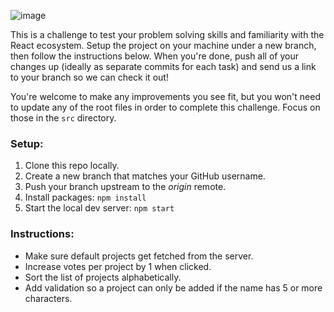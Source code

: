 ![image](https://user-images.githubusercontent.com/7340187/47733873-6d92b800-dc26-11e8-8190-a3e88d7a5b2a.png)

This is a challenge to test your problem solving skills and familiarity with the React ecosystem. Setup the project on your machine under a new branch, then follow the instructions below. When you're done, push all of your changes up (ideally as separate commits for each task) and send us a link to your branch so we can check it out!

You're welcome to make any improvements you see fit, but you won't need to update any of the root files in order to complete this challenge. Focus on those in the `src` directory.

### Setup:

1. Clone this repo locally.
2. Create a new branch that matches your GitHub username.
3. Push your branch upstream to the _origin_ remote.
4. Install packages: `npm install`
5. Start the local dev server: `npm start`

### Instructions:

- Make sure default projects get fetched from the server.
- Increase votes per project by 1 when clicked.
- Sort the list of projects alphabetically.
- Add validation so a project can only be added if the name has 5 or more characters.
